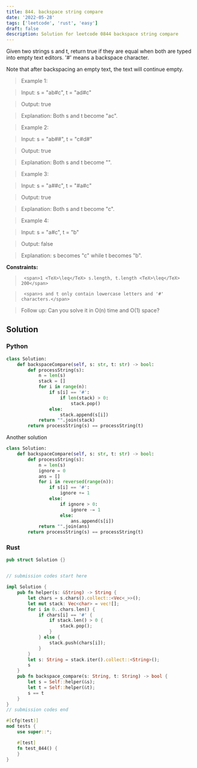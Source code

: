 ```yaml
---
title: 844. backspace string compare
date: '2022-05-28'
tags: ['leetcode', 'rust', 'easy']
draft: false
description: Solution for leetcode 0844 backspace string compare
---
```


 

  Given two strings s and t, return true if they are equal when both are typed into empty text editors. '#' means a backspace character.

  Note that after backspacing an empty text, the text will continue empty.

   

 >   Example 1:

  

 >   Input: s <TeX>=</TeX> "ab#c", t <TeX>=</TeX> "ad#c"

 >   Output: true

 >   Explanation: Both s and t become "ac".

  

 >   Example 2:

  

 >   Input: s <TeX>=</TeX> "ab##", t <TeX>=</TeX> "c#d#"

 >   Output: true

 >   Explanation: Both s and t become "".

  

 >   Example 3:

  

 >   Input: s <TeX>=</TeX> "a##c", t <TeX>=</TeX> "#a#c"

 >   Output: true

 >   Explanation: Both s and t become "c".

  

 >   Example 4:

  

 >   Input: s <TeX>=</TeX> "a#c", t <TeX>=</TeX> "b"

 >   Output: false

 >   Explanation: s becomes "c" while t becomes "b".

  

   

  **Constraints:**

  

 >   	<span>1 <TeX>\leq</TeX> s.length, t.length <TeX>\leq</TeX> 200</span>

 >   	<span>s and t only contain lowercase letters and '#' characters.</span>

  

   

 >   Follow up: Can you solve it in O(n) time and O(1) space?


## Solution
### Python
```python
class Solution:
    def backspaceCompare(self, s: str, t: str) -> bool:
        def processString(s):
            n = len(s)
            stack = []
            for i in range(n):
                if s[i] == '#':
                    if len(stack) > 0:
                        stack.pop()
                else:
                    stack.append(s[i])
            return "".join(stack)
        return processString(s) == processString(t)
```
Another solution
```python
class Solution:
    def backspaceCompare(self, s: str, t: str) -> bool:
        def processString(s):
            n = len(s)
            ignore = 0
            ans = []
            for i in reversed(range(n)):
                if s[i] == '#':
                    ignore += 1
                else:
                    if ignore > 0:
                        ignore -= 1
                    else:
                        ans.append(s[i])
            return "".join(ans)
        return processString(s) == processString(t)
```
### Rust
```rust
pub struct Solution {}


// submission codes start here

impl Solution {
    pub fn helper(s: &String) -> String {
        let chars = s.chars().collect::<Vec<_>>();
        let mut stack: Vec<char> = vec![];
        for i in 0..chars.len() {
            if chars[i] == '#' {
                if stack.len() > 0 {
                    stack.pop();
                }
            } else {
                stack.push(chars[i]);
            }
        }
        let s: String = stack.iter().collect::<String>();
        s
    }
    pub fn backspace_compare(s: String, t: String) -> bool {
        let s = Self::helper(&s);
        let t = Self::helper(&t);
        s == t
    }
}
// submission codes end

#[cfg(test)]
mod tests {
    use super::*;

    #[test]
    fn test_844() {
    }
}

```
